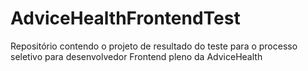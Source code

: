 # AdviceHealthFrontendTest
Repositório contendo o projeto de resultado do teste para o processo seletivo para desenvolvedor Frontend pleno da AdviceHealth

